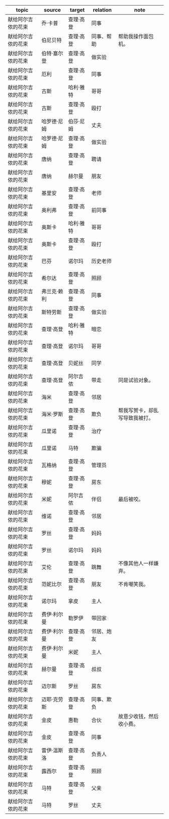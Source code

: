 | topic | source | target | relation | note |
| ----- | ------ | ------ | -------- | ---- |
| 献给阿尔吉侬的花束 | 乔·卡普 | 查理·高登 | 同事 |  |
| 献给阿尔吉侬的花束 | 伯尼贝特 | 查理·高登 | 同事、帮助 | 帮助我操作面包机。 |
| 献给阿尔吉侬的花束 | 伯特·塞尔登 | 查理·高登 | 做实验 |  |
| 献给阿尔吉侬的花束 | 厄利 | 查理·高登 | 同事 |  |
| 献给阿尔吉侬的花束 | 古斯 | 哈利·雅特 | 哥哥 |  |
| 献给阿尔吉侬的花束 | 古斯 | 查理·高登 | 殴打 |  |
| 献给阿尔吉侬的花束 | 哈罗德·尼姆 | 伯莎·尼姆 | 丈夫 |  |
| 献给阿尔吉侬的花束 | 哈罗德·尼姆 | 查理·高登 | 做实验 |  |
| 献给阿尔吉侬的花束 | 唐纳 | 查理·高登 | 聘请 |  |
| 献给阿尔吉侬的花束 | 唐纳 | 赫尔曼 | 朋友 |  |
| 献给阿尔吉侬的花束 | 基里安 | 查理·高登 | 老师 |  |
| 献给阿尔吉侬的花束 | 奥利弗 | 查理·高登 | 前同事 |  |
| 献给阿尔吉侬的花束 | 奥斯卡 | 哈利·雅特 | 哥哥 |  |
| 献给阿尔吉侬的花束 | 奥斯卡 | 查理·高登 | 殴打 |  |
| 献给阿尔吉侬的花束 | 巴芬 | 诺尔玛 | 历史老师 |  |
| 献给阿尔吉侬的花束 | 希尔达 | 查理·高登 | 照顾 |  |
| 献给阿尔吉侬的花束 | 弗兰克·赖利 | 查理·高登 | 同事 |  |
| 献给阿尔吉侬的花束 | 斯特劳斯 | 查理·高登 | 做实验 |  |
| 献给阿尔吉侬的花束 | 查理·高登 | 哈利·雅特 | 暗恋 |  |
| 献给阿尔吉侬的花束 | 查理·高登 | 诺尔玛 | 哥哥 |  |
| 献给阿尔吉侬的花束 | 查理·高登 | 贝妮丝 | 同学 |  |
| 献给阿尔吉侬的花束 | 查理·高登 | 阿尔吉侬 | 带走 | 同是试验对象。 |
| 献给阿尔吉侬的花束 | 海米 | 查理·高登 | 邻居 |  |
| 献给阿尔吉侬的花束 | 海米·罗斯 | 查理·高登 | 欺负 | 帮我写贺卡，却乱写导致我被打。 |
| 献给阿尔吉侬的花束 | 瓜里诺 | 查理·高登 | 治疗 |  |
| 献给阿尔吉侬的花束 | 瓜里诺 | 马特 | 欺骗 |  |
| 献给阿尔吉侬的花束 | 瓦格纳 | 查理·高登 | 管理员 |  |
| 献给阿尔吉侬的花束 | 穆妮 | 查理·高登 | 房东 |  |
| 献给阿尔吉侬的花束 | 米妮 | 阿尔吉侬 | 伴侣 | 最后被咬。 |
| 献给阿尔吉侬的花束 | 维诺 | 查理·高登 | 邻居 |  |
| 献给阿尔吉侬的花束 | 罗丝 | 查理·高登 | 妈妈 |  |
| 献给阿尔吉侬的花束 | 罗丝 | 诺尔玛 | 妈妈 |  |
| 献给阿尔吉侬的花束 | 艾伦 | 查理·高登 | 跳舞 | 不像其他人一样嫌弃。 |
| 献给阿尔吉侬的花束 | 范妮比尔 | 查理·高登 | 朋友 | 不肯嘲笑我。 |
| 献给阿尔吉侬的花束 | 诺尔玛 | 拿皮 | 主人 |  |
| 献给阿尔吉侬的花束 | 费伊·利尔曼 | 勒罗伊 | 带回家 |  |
| 献给阿尔吉侬的花束 | 费伊·利尔曼 | 查理·高登 | 邻居、炮友 |  |
| 献给阿尔吉侬的花束 | 费伊·利尔曼 | 米妮 | 主人 |  |
| 献给阿尔吉侬的花束 | 赫尔曼 | 查理·高登 | 叔叔 |  |
| 献给阿尔吉侬的花束 | 迈尔斯 | 罗丝 | 房东 |  |
| 献给阿尔吉侬的花束 | 迈耶·克劳斯 | 查理·高登 | 同事、欺负 |  |
| 献给阿尔吉侬的花束 | 金皮 | 惠勒 | 合伙 | 故意少收钱，然后收小费。 |
| 献给阿尔吉侬的花束 | 金皮 | 查理·高登 | 同事 |  |
| 献给阿尔吉侬的花束 | 雷伊·温斯洛 | 查理·高登 | 负责人 |  |
| 献给阿尔吉侬的花束 | 露西尔 | 查理·高登 | 照顾 |  |
| 献给阿尔吉侬的花束 | 马特 | 查理·高登 | 父亲 |  |
| 献给阿尔吉侬的花束 | 马特 | 罗丝 | 丈夫 |  |
